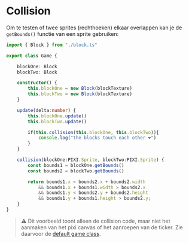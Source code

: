 # Collision

Om te testen of twee sprites (rechthoeken) elkaar overlappen kan je de `getBounds()` functie van een sprite gebruiken:

```typescript
import { Block } from "./block.ts"

export class Game {

    blockOne: Block
    blockTwo: Block

    constructor() {
        this.blockOne = new Block(blockTexture)
        this.blockTwo = new Block(blockTexture)
    }

    update(delta:number) {
        this.blockOne.update()
        this.blockTwo.update()

        if(this.collision(this.blockOne, this.blockTwo)){
            console.log("the blocks touch each other ❤️")
        }
    }

    collision(blockOne:PIXI.Sprite, blockTwo:PIXI.Sprite) {
        const bounds1 = blockOne.getBounds()
        const bounds2 = blockTwo.getBounds()

        return bounds1.x < bounds2.x + bounds2.width
            && bounds1.x + bounds1.width > bounds2.x
            && bounds1.y < bounds2.y + bounds2.height
            && bounds1.y + bounds1.height > bounds2.y;
    }
}

```
> ⚠️ Dit voorbeeld toont alleen de collision code, maar niet het aanmaken van het pixi canvas of het aanroepen van de ticker. Zie daarvoor de [default game class](../week2/week2-pixi-game.md).